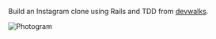 Build an Instagram clone using Rails and TDD from [devwalks](http://www.devwalks.com/lets-build-instagram-test-driven-with-ruby-on-rails-part-1/).

![Photogram](http://i.imgur.com/1QA8doq.jpg)

